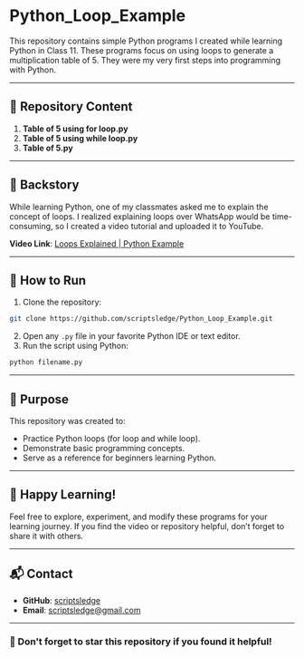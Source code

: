 # Python_Loop_Example

This repository contains simple Python programs I created while learning Python in Class 11. These programs focus on using loops to generate a multiplication table of 5. They were my very first steps into programming with Python.

---

## 📂 Repository Content

1. **Table of 5 using for loop.py**
2. **Table of 5 using while loop.py**
3. **Table of 5.py**

---

## 📖 Backstory

While learning Python, one of my classmates asked me to explain the concept of loops. I realized explaining loops over WhatsApp would be time-consuming, so I created a video tutorial and uploaded it to YouTube.

**Video Link**: [Loops Explained | Python Example](https://youtu.be/KXv5romyKdE?si=cVl5KNQKHQ0qk_uD)

---

## 🚀 How to Run

1. Clone the repository:
```bash
git clone https://github.com/scriptsledge/Python_Loop_Example.git
```
2. Open any `.py` file in your favorite Python IDE or text editor.
3. Run the script using Python:
```bash
python filename.py
```

---

## 🎯 Purpose

This repository was created to:
- Practice Python loops (for loop and while loop).
- Demonstrate basic programming concepts.
- Serve as a reference for beginners learning Python.

---

## 🎉 Happy Learning!

Feel free to explore, experiment, and modify these programs for your learning journey. If you find the video or repository helpful, don’t forget to share it with others.

---

## 📬 Contact
- **GitHub**: [scriptsledge](https://github.com/scriptsledge)
- **Email**: scriptsledge@gmail.com

---

### 🌟 Don't forget to star this repository if you found it helpful!
